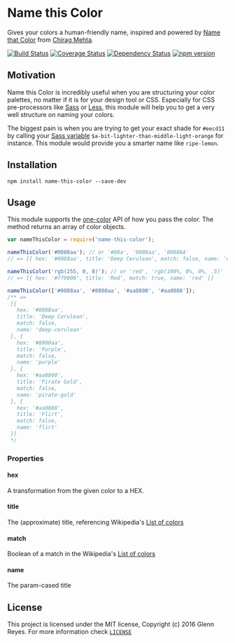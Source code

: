 # Name this Color
Gives your colors a human-friendly name, inspired and powered by [Name that Color](http://chir.ag/projects/ntc) from [Chirag Mehta](http://chir.ag/about).

[![Build Status](https://travis-ci.org/glennreyes/name-this-color.svg?branch=master)](https://travis-ci.org/glennreyes/name-this-color)
[![Coverage Status](https://coveralls.io/repos/github/glennreyes/name-this-color/badge.svg?branch=master)](https://coveralls.io/github/glennreyes/name-this-color?branch=master)
[![Dependency Status](https://david-dm.org/glennreyes/name-this-color.svg)](https://david-dm.org/glennreyes/name-this-color)
[![npm version](https://badge.fury.io/js/name-this-color.svg)](https://badge.fury.io/js/name-this-color)

## Motivation
Name this Color is incredibly useful when you are structuring your color palettes, no matter if it is for your design tool or CSS. Especially for CSS pre-processors like [Sass](http://sass-lang.com/) or [Less](http://lesscss.org/), this module will help you to get a very well structure on naming your colors.

The biggest pain is when you are trying to get your exact shade for ```#eecd11``` by calling your [Sass variable](http://sass-lang.com/guide#topic-2) ```$a-bit-lighter-than-middle-light-orange``` for instance.
This module would provide you a smarter name like ```ripe-lemon```.


## Installation
```
npm install name-this-color --save-dev
```

## Usage
This module supports the [one-color](https://github.com/One-com/one-color#api-overview) API of how you pass the color. The method returns an array of color objects.
```js
var nameThisColor = require('name-this-color');

nameThisColor('#0088aa'); // or '#08a', '0088aa', '0088AA'
// => [{ hex: '#0088aa', title: 'Deep Cerulean', match: false, name: 'deep-cerulean' }]

nameThisColor('rgb(255, 0, 0)'); // or 'red', 'rgb(100%, 0%, 0%, .5)'
// => [{ hex: '#ff0000', title: 'Red', match: true, name: 'red' }]

nameThisColor(['#0088aa', '#8800aa', '#aa8800', '#aa0088']);
/** =>
 [{
   hex: '#0088aa',
   title: 'Deep Cerulean',
   match: false,
   name: 'deep-cerulean'
 }, {
   hex: '#8800aa',
   title: 'Purple',
   match: false,
   name: 'purple'
 }, {
   hex: '#aa8800',
   title: 'Pirate Gold',
   match: false,
   name: 'pirate-gold'
 }, {
   hex: '#aa0088',
   title: 'Flirt',
   match: false,
   name: 'flirt'
 }]
 */
```

### Properties

#### hex
A transformation from the given color to a HEX.

#### title
The (approximate) title, referencing Wikipedia's [List of colors](https://en.wikipedia.org/wiki/Lists_of_colors)

#### match
Boolean of a match in the Wikipedia's [List of colors](https://en.wikipedia.org/wiki/Lists_of_colors)

#### name
The param-cased title


## License
This project is licensed under the MIT license, Copyright (c) 2016 Glenn Reyes. For more information check [```LICENSE```](LICENSE)
